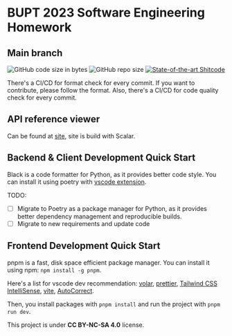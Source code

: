 # BUPT 2023 Software Engineering Homework

## Main branch
![GitHub code size in bytes](https://img.shields.io/github/languages/code-size/Nickid2018/BUPT-2023-SE-Homework)
![GitHub repo size](https://img.shields.io/github/repo-size/Nickid2018/BUPT-2023-SE-Homework)
[![State-of-the-art Shitcode](https://img.shields.io/static/v1?label=Many&message=Shitcodes&color=7B5804)](https://github.com/trekhleb/state-of-the-art-shitcode)

There's a CI/CD for format check for every commit. If you want to contribute, please follow the format.
Also, there's a CI/CD for code quality check for every commit. 

## API reference viewer
Can be found at [site](https://docs.cloud0310.cn/), site is build with Scalar.

## Backend & Client Development Quick Start

Black is a code formatter for Python, as it provides better code style.
You can install it using poetry with [vscode extension](https://marketplace.visualstudio.com/items?itemName=ms-python.black-formatter).

TODO: 
- [ ] Migrate to Poetry as a package manager for Python, as it provides better dependency management and reproducible builds. 
- [ ] Migrate to new requirements and update code
## Frontend Development Quick Start
pnpm is a fast, disk space efficient package manager. You can install it using npm: `npm install -g pnpm`.

Here's a list for vscode dev recommendation: [volar](https://marketplace.visualstudio.com/items?itemName=Vue.volar), [prettier](https://marketplace.visualstudio.com/items?itemName=esbenp.prettier-vscode), [Tailwind CSS IntelliSense](https://marketplace.visualstudio.com/items?itemName=bradlc.vscode-tailwindcss), [vite](https://marketplace.visualstudio.com/items?itemName=antfu.vite), [AutoCorrect](https://marketplace.visualstudio.com/items?itemName=huacnlee.autocorrect).

Then, you install packages with `pnpm install` and run the project with `pnpm run dev`.

This project is under **CC BY-NC-SA 4.0** license.
